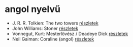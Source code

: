 # angol nyelvű

- J. R. R. Tolkien: The two towers [részletek](_details/%7Bopf.creator%7D.md#id_13)
- John Williams: Stoner [részletek](_details/%7Bopf.creator%7D.md#id_1004)
- Vonnegut, Kurt: Mesterlövész / Deadeye Dick [részletek](_details/%7Bopf.creator%7D.md#id_1131)
- Neil Gaiman: Coraline (angol) [részletek](_details/%7Bopf.creator%7D.md#id_1431)